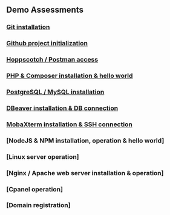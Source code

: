 ## Demo Assessments
### [Git installation ](https://user-images.githubusercontent.com/100669802/208050313-591d8ad3-08db-4e86-8415-92e7e7323246.jpeg)
### [Github project initialization](https://user-images.githubusercontent.com/100669802/208050667-11009d9d-38c0-42a5-9a24-b5f619e3ba15.jpeg)
### [Hoppscotch / Postman access](https://user-images.githubusercontent.com/100669802/209055072-1cfd9b3d-aea8-4339-bd9f-18f3707ee29c.png)
### [PHP & Composer installation & hello world](https://github.com/Nurkholis070401/IF215007-IF215008/tree/main/Praktikum%20Web/PHP%20%26%20Composer%20installation%20%26%20hello%20world)
### [PostgreSQL / MySQL installation](https://user-images.githubusercontent.com/100669802/209051031-c2b16984-361e-4fff-a9b9-e5cb443928fc.png)
### [ DBeaver installation & DB connection](https://user-images.githubusercontent.com/100669802/209051360-3a18d38c-320d-4fdc-9bab-3907f62734d8.png)
### [MobaXterm installation & SSH connection](https://user-images.githubusercontent.com/100669802/209058740-9a7d5e92-2c8f-44b2-aa47-2849ce3006c3.png)

### [NodeJS & NPM installation, operation & hello world]
### [Linux server operation]
### [Nginx / Apache web server installation & operation]
### [Cpanel operation]
### [Domain registration]
